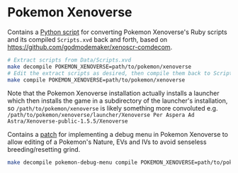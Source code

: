 # Pokemon Xenoverse

Contains a [Python script](main.py) for converting Pokemon Xenoverse's Ruby scripts and its compiled `Scripts.xvd` back and forth, based on https://github.com/godmodemaker/xenoscr-comdecom.

```sh
# Extract scripts from Data/Scripts.xvd
make decompile POKEMON_XENOVERSE=path/to/pokemon/xenoverse
# Edit the extract scripts as desired, then compile them back to Scripts.xvd
make compile POKEMON_XENOVERSE=path/to/pokemon/xenoverse
```

Note that the Pokemon Xenoverse installation actually installs a launcher which then installs the game in a subdirectory of the launcher's installation, so `/path/to/pokemon/xenoverse` is likely something more convoluted e.g. `/path/to/pokemon/xenoverse/launcher/Xenoverse Per Aspera Ad Astra/Xenoverse-public-1.5.5/Xenoverse`

Contains a [patch](pokemon-debug-menu.patch) for implementing a debug menu in Pokemon Xenoverse to allow editing of a Pokemon's Nature, EVs and IVs to avoid senseless breeding/resetting grind.

```sh
make decompile pokemon-debug-menu compile POKEMON_XENOVERSE=path/to/pokemon/xenoverse
```
